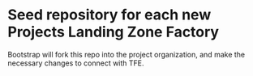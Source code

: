 # Seed repository for each new Projects Landing Zone Factory

Bootstrap will fork this repo into the project organization, and make the necessary changes to connect with TFE. 
